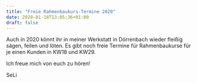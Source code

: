 ```yaml
---
title: "Freie Rahmenbaukurs-Termine 2020"
date: 2020-01-18T13:05:36+01:00
draft: false
---
```


Auch in 2020 könnt ihr in meiner Werkstatt in Dörrenbach wieder fleißig
sägen, feilen und löten. Es gibt noch freie Termine für Rahmenbaukurse
für je einen Kunden in KW18 und KW29. 

Ich freue mich von euch zu hören!

SeLi
